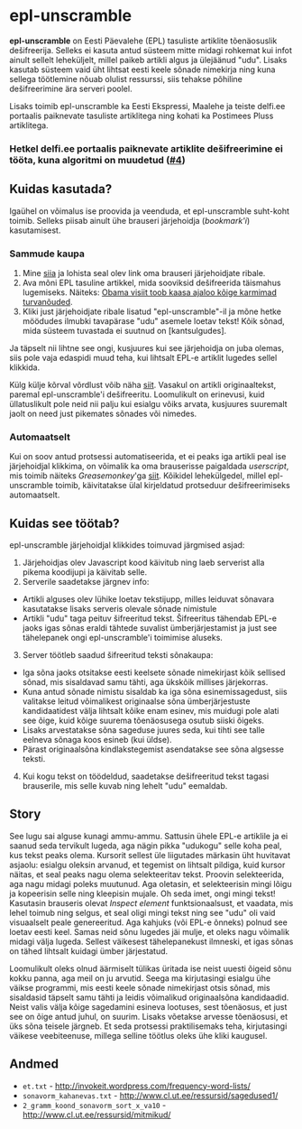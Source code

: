 epl-unscramble
==============
**epl-unscramble** on Eesti Päevalehe (EPL) tasuliste artiklite tõenäosuslik dešifreerija. Selleks ei kasuta antud süsteem mitte midagi rohkemat kui infot ainult sellelt leheküljelt, millel paikeb artikli algus ja ülejäänud "udu". Lisaks kasutab süsteem vaid üht lihtsat eesti keele sõnade nimekirja ning kuna sellega töötlemine nõuab olulist ressurssi, siis tehakse põhiline dešifreerimine ära serveri poolel.

Lisaks toimib epl-unscramble ka Eesti Ekspressi, Maalehe ja teiste delfi.ee portaalis paiknevate tasuliste artiklitega ning kohati ka Postimees Pluss artiklitega.

### Hetkel delfi.ee portaalis paiknevate artiklite dešifreerimine ei tööta, kuna algoritmi on muudetud ([#4](https://github.com/sim642/epl-unscramble/issues/4))

Kuidas kasutada?
----------------
Igaühel on võimalus ise proovida ja veenduda, et epl-unscramble suht-koht toimib. Selleks piisab ainult ühe brauseri järjehoidja (*bookmark'i*) kasutamisest. 

### Sammude kaupa
1. Mine [siia](http://epl-unscramble.herokuapp.com/) ja lohista seal olev link oma brauseri järjehoidjate ribale.
2. Ava mõni EPL tasuline artikkel, mida sooviksid dešifreerida täismahus lugemiseks. Näiteks: [Obama visiit toob kaasa ajaloo kõige karmimad turvanõuded](http://epl.delfi.ee/news/eesti/obama-visiit-toob-kaasa-ajaloo-koige-karmimad-turvanouded.d?id=69551183).
3. Kliki just järjehoidjate ribale lisatud "epl-unscramble"-il ja mõne hetke möödudes ilmubki tavapärase "udu" asemele loetav tekst! Kõik sõnad, mida süsteem tuvastada ei suutnud on [kantsulgudes].

Ja täpselt nii lihtne see ongi, kusjuures kui see järjehoidja on juba olemas, siis pole vaja edaspidi muud teha, kui lihtsalt EPL-e artiklit lugedes sellel klikkida.

Külg külje kõrval võrdlust võib näha [siit](https://www.diffchecker.com/ayn1j589). Vasakul on artikli originaaltekst, paremal epl-unscramble'i dešifreeritu. Loomulikult on erinevusi, kuid üllatuslikult pole neid nii palju kui esialgu võiks arvata, kusjuures suuremalt jaolt on need just pikemates sõnades või nimedes.

### Automaatselt
Kui on soov antud protsessi automatiseerida, et ei peaks iga artikli peal ise järjehoidjal klikkima, on võimalik ka oma brauserisse paigaldada *userscript*, mis toimib näiteks *Greasemonkey*'ga [siit](http://epl-unscramble.herokuapp.com/epl-unscramble.user.js). Kõikidel lehekülgedel, millel epl-unscramble toimib, käivitatakse ülal kirjeldatud protseduur dešifreerimiseks automaatselt.

Kuidas see töötab?
------------------
epl-unscramble järjehoidjal klikkides toimuvad järgmised asjad:

1. Järjehoidjas olev Javascript kood käivitub ning laeb serverist alla pikema koodijupi ja käivitab selle.
2. Serverile saadetakse järgnev info:
  * Artikli alguses olev lühike loetav tekstijupp, milles leiduvat sõnavara kasutatakse lisaks serveris olevale sõnade nimistule
  * Artikli "udu" taga peituv šifreeritud tekst. Šifreeritus tähendab EPL-e jaoks igas sõnas eraldi tähtede suvalist ümberjärjestamist ja just see tähelepanek ongi epl-unscramble'i toimimise aluseks.
3. Server töötleb saadud šifreeritud teksti sõnakaupa:
  * Iga sõna jaoks otsitakse eesti keelsete sõnade nimekirjast kõik sellised sõnad, mis sisaldavad samu tähti, aga ükskõik millises järjekorras.
  * Kuna antud sõnade nimistu sisaldab ka iga sõna esinemissagedust, siis valitakse leitud võimalikest originaalse sõna ümberjärjestuste kandidaatidest välja lihtsalt kõike enam esinev, mis muidugi pole alati see õige, kuid kõige suurema tõenäosusega osutub siiski õigeks.
  * Lisaks arvestatakse sõna sageduse juures seda, kui tihti see talle eelneva sõnaga koos esineb (kui üldse).
  * Pärast originaalsõna kindlakstegemist asendatakse see sõna algsesse teksti.
4. Kui kogu tekst on töödeldud, saadetakse dešifreeritud tekst tagasi brauserile, mis selle kuvab ning lehelt "udu" eemaldab.

Story
-----
See lugu sai alguse kunagi ammu-ammu. Sattusin ühele EPL-e artiklile ja ei saanud seda tervikult lugeda, aga nägin pikka "udukogu" selle koha peal, kus tekst peaks olema. Kursorit sellest üle liigutades märkasin üht huvitavat asjaolu: esialgu oleksin arvanud, et tegemist on lihtsalt pildiga, kuid kursor näitas, et seal peaks nagu olema selekteeritav tekst. Proovin selekteerida, aga nagu midagi poleks muutunud. Aga oletasin, et selekteerisin mingi lõigu ja kopeerisin selle ning kleepisin mujale. Oh seda imet, ongi mingi tekst! Kasutasin brauseris olevat *Inspect element* funktsionaalsust, et vaadata, mis lehel toimub ning selgus, et seal oligi mingi tekst ning see "udu" oli vaid visuaalselt peale genereeritud. Aga kahjuks (või EPL-e õnneks) polnud see loetav eesti keel. Samas neid sõnu lugedes jäi mulje, et oleks nagu võimalik midagi välja lugeda. Sellest väikesest tähelepanekust ilmneski, et igas sõnas on tähed lihtsalt kuidagi ümber järjestatud.

Loomulikult oleks olnud äärmiselt tülikas üritada ise neist uuesti õigeid sõnu kokku panna, aga meil on ju arvutid. Seega ma kirjutasingi esialgu ühe väikse programmi, mis eesti keele sõnade nimekirjast otsis sõnad, mis sisaldasid täpselt samu tähti ja leidis võimalikud originaalsõna kandidaadid. Neist valis välja kõige sagedamini esineva lootuses, sest tõenäosus, et just see on õige antud juhul, on suurim. Lisaks võetakse arvesse tõenäosusi, et üks sõna teisele järgneb. Et seda protsessi praktilisemaks teha, kirjutasingi väikese veebiteenuse, millega selline töötlus oleks ühe kliki kaugusel.

Andmed
------
* `et.txt` - http://invokeit.wordpress.com/frequency-word-lists/
* `sonavorm_kahanevas.txt` - http://www.cl.ut.ee/ressursid/sagedused1/
* `2_gramm_koond_sonavorm_sort_x_va10` - http://www.cl.ut.ee/ressursid/mitmikud/
